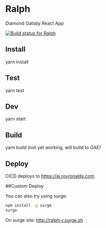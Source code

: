 # Ralph

Diamond Gatsby React App

[![Build status for Ralph](https://app.codeship.com/projects/2a93f700-fda6-0136-d993-32f043ebdae8/status?branch=master)](https://app.codeship.com/projects/322583)

## Install

yarn install

## Test

yarn test

## Dev

yarn start

## Build

yarn build (not yet working, will build to GAE)

## Deploy

CICD deploys to https://ai.royronalds.com

##Custom Deploy

You can also try using surge:

```sh
npm install -g surge
surge
```

On surge site: http://ralph-r.surge.sh
